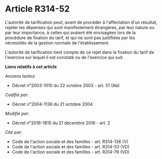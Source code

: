 # Article R314-52

L'autorité de tarification peut, avant de procéder à l'affectation d'un résultat, rejeter  les dépenses qui sont
manifestement étrangères, par leur nature ou par leur importance, à celles qui avaient été envisagées lors de la procédure de
fixation du tarif, et qui ne sont pas justifiées par les nécessités de la gestion normale de l'établissement.

L'autorité de tarification tient compte de ce rejet dans la fixation du tarif de l'exercice sur lequel il est constaté ou de
l'exercice qui suit.

**Liens relatifs à cet article**

_Anciens textes_:

  - Décret n°2003-1010 du 22 octobre 2003 - art. 51 (Ab)

_Codifié par_:

  - Décret n°2004-1136 du 21 octobre 2004

_Modifié par_:

  - Décret n°2016-1815 du 21 décembre 2016 - art. 2

_Cité par_:

  - Code de l'action sociale et des familles - art. R314-136 (V)
  - Code de l'action sociale et des familles - art. R314-53 (VD)
  - Code de l'action sociale et des familles - art. R314-76 (VD)
